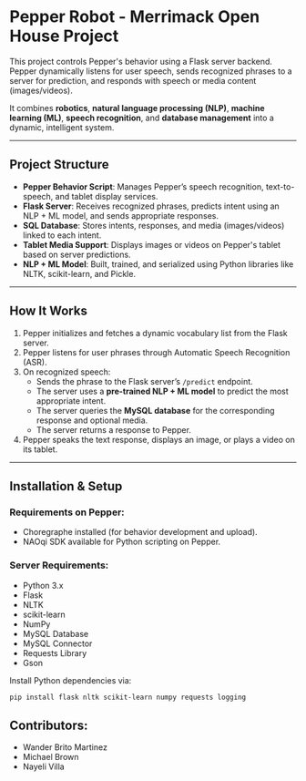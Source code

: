 # Pepper Robot - Merrimack Open House Project

This project controls Pepper's behavior using a Flask server backend.  
Pepper dynamically listens for user speech, sends recognized phrases to a server for prediction, and responds with speech or media content (images/videos).

It combines **robotics**, **natural language processing (NLP)**, **machine learning (ML)**, **speech recognition**, and **database management** into a dynamic, intelligent system.

---

## Project Structure

- **Pepper Behavior Script**: Manages Pepper’s speech recognition, text-to-speech, and tablet display services.
- **Flask Server**: Receives recognized phrases, predicts intent using an NLP + ML model, and sends appropriate responses.
- **SQL Database**: Stores intents, responses, and media (images/videos) linked to each intent.
- **Tablet Media Support**: Displays images or videos on Pepper's tablet based on server predictions.
- **NLP + ML Model**: Built, trained, and serialized using Python libraries like NLTK, scikit-learn, and Pickle.

---

## How It Works

1. Pepper initializes and fetches a dynamic vocabulary list from the Flask server.
2. Pepper listens for user phrases through Automatic Speech Recognition (ASR).
3. On recognized speech:
   - Sends the phrase to the Flask server’s `/predict` endpoint.
   - The server uses a **pre-trained NLP + ML model** to predict the most appropriate intent.
   - The server queries the **MySQL database** for the corresponding response and optional media.
   - The server returns a response to Pepper.
4. Pepper speaks the text response, displays an image, or plays a video on its tablet.

---

## Installation & Setup

### Requirements on Pepper:
- Choregraphe installed (for behavior development and upload).
- NAOqi SDK available for Python scripting on Pepper.

### Server Requirements:
- Python 3.x
- Flask
- NLTK
- scikit-learn
- NumPy
- MySQL Database
- MySQL Connector
- Requests Library
- Gson

Install Python dependencies via:

```bash
pip install flask nltk scikit-learn numpy requests logging

```

## Contributors: 
- Wander Brito Martinez
- Michael Brown
- Nayeli Villa